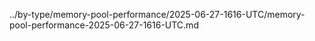 ../by-type/memory-pool-performance/2025-06-27-1616-UTC/memory-pool-performance-2025-06-27-1616-UTC.md
